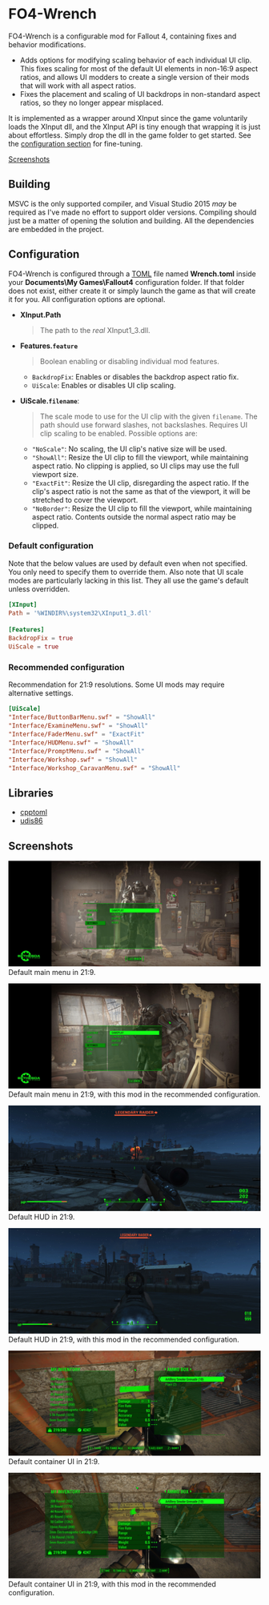 # FO4-Wrench

FO4-Wrench is a configurable mod for Fallout 4, containing fixes and behavior
modifications.

* Adds options for modifying scaling behavior of each individual UI clip.
  This fixes scaling for most of the default UI elements in non-16:9 aspect
  ratios, and allows UI modders to create a single version of their mods that
  will work with all aspect ratios.
* Fixes the placement and scaling of UI backdrops in non-standard aspect ratios,
  so they no longer appear misplaced.

It is implemented as a wrapper around XInput since the game voluntarily loads
the XInput dll, and the XInput API is tiny enough that wrapping it is just about
effortless. Simply drop the dll in the game folder to get started. See the
[configuration section](#configuration) for fine-tuning.

[Screenshots](#screenshots)

## Building

MSVC is the only supported compiler, and Visual Studio 2015 *may* be required as
I've made no effort to support older versions. Compiling should just be a matter
of opening the solution and building. All the dependencies are embedded in the
project.

## Configuration

FO4-Wrench is configured through a [TOML](/toml-lang/toml) file named
**Wrench.toml** inside your **Documents\My Games\Fallout4** configuration
folder. If that folder does not exist, either create it or simply launch the
game as that will create it for you. All configuration options are optional.

* **XInput.Path**
  > The path to the *real* XInput1_3.dll.

* **Features.`feature`**
  > Boolean enabling or disabling individual mod features.

    * `BackdropFix`: Enables or disables the backdrop aspect ratio fix.
    * `UiScale`: Enables or disables UI clip scaling.

* **UiScale.`filename`**:
  > The scale mode to use for the UI clip with the given `filename`. The path
    should use forward slashes, not backslashes. Requires UI clip scaling to
    be enabled. Possible options are:

    * `"NoScale"`: No scaling, the UI clip's native size will be used.
    * `"ShowAll"`: Resize the UI clip to fill the viewport, while maintaining
      aspect ratio. No clipping is applied, so UI clips may use the full
      viewport size.
    * `"ExactFit"`: Resize the UI clip, disregarding the aspect ratio. If the
      clip's aspect ratio is not the same as that of the viewport, it will be
      stretched to cover the viewport.
    * `"NoBorder"`: Resize the UI clip to fill the viewport, while
      maintaining aspect ratio. Contents outside the normal aspect ratio may be
      clipped.

### Default configuration

Note that the below values are used by default even when not specified. You only
need to specify them to override them. Also note that UI scale modes are
particularly lacking in this list. They all use the game's default unless
overridden.

```toml
[XInput]
Path = '%WINDIR%\system32\XInput1_3.dll'

[Features]
BackdropFix = true
UiScale = true
```

### Recommended configuration

Recommendation for 21:9 resolutions. Some UI mods may require alternative
settings.

```toml
[UiScale]
"Interface/ButtonBarMenu.swf" = "ShowAll"
"Interface/ExamineMenu.swf" = "ShowAll"
"Interface/FaderMenu.swf" = "ExactFit"
"Interface/HUDMenu.swf" = "ShowAll"
"Interface/PromptMenu.swf" = "ShowAll"
"Interface/Workshop.swf" = "ShowAll"
"Interface/Workshop_CaravanMenu.swf" = "ShowAll"
```

## Libraries

* [cpptoml](https://github.com/skystrife/cpptoml)
* [udis86](https://github.com/vmt/udis86)

## Screenshots

![](doc/mainmenu-default.jpg)
Default main menu in 21:9.

![](doc/mainmenu-modded.jpg)
Default main menu in 21:9, with this mod in the recommended configuration.

![](doc/hud-default.jpg)
Default HUD in 21:9.

![](doc/hud-modded.jpg)
Default HUD in 21:9, with this mod in the recommended configuration.

![](doc/container-default.jpg)
Default container UI in 21:9.

![](doc/container-modded.jpg)
Default container UI in 21:9, with this mod in the recommended configuration.
